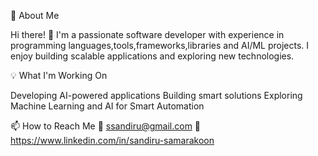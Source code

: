 🚀 About Me

Hi there! 👋 I'm a passionate software developer with experience in programming languages,tools,frameworks,libraries and AI/ML projects. I enjoy building scalable applications and exploring new technologies.

💡 What I'm Working On

Developing AI-powered applications
Building smart solutions
Exploring Machine Learning and AI for Smart Automation 

📫 How to Reach Me
📧 ssandiru@gmail.com
💼 https://www.linkedin.com/in/sandiru-samarakoon
